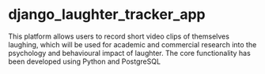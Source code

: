 # django_laughter_tracker_app
This platform allows users to record short video clips of themselves laughing, which will be used for academic and commercial research into the psychology and behavioural impact of laughter. The core functionality has been developed using Python and PostgreSQL
